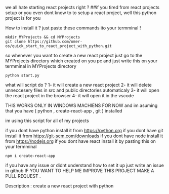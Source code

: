 we all hate starting react projects right ?
##if you tired from react projects setup or you even dont know to to setup a react project, well this python project is for you

How to install it ? just paste these commands ito your termminal !
```
mkdir MYProjects && cd MYProjects
git clone https://github.com/omer-os/quick_start_to_react_project_with_python.git
```

so whenever you want to create a new react project just go to the MYProjects directory which created on you pc 
and just write this on your termminal in MYProjects directory
```
python start.py
```


what will script do ?
1- it will create a new react project 
2- it will delete unneccesery files in src and public directories automaticaly
3- it will open the react project in the browser
4- it will open it in the vscode


THIS WORKS ONLY IN WINDOWS MACHIENS FOR NOW
and im asuming that you have ( python , create-react-app , git ) installed

im using this script for all of my projects


if you dont have python install it from https://python.org
if you dont have git install it from https://git-scm.com/downloads
if you dont have node install it from https://nodejs.org
if you dont have react install it by pasting this on your termminal
```
npm i create-react-app
```
if you have any issue or didnt understand how to set it up just write an issue in github
IF YOU WANT TO HELP ME IMPROVE THIS PROJECT MAKE A PULL REQUEST .


Description : create a new react project with python
